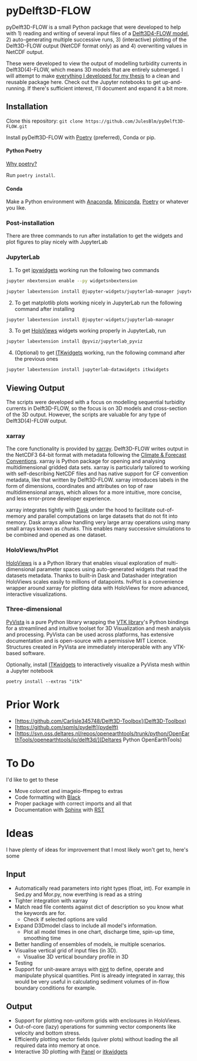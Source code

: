 # pyDelft3D-FLOW

pyDelft3D-FLOW is a small Python package that were developed to help with 1) reading and writing of several input files of a [Delft3D4-FLOW model](https://content.oss.deltares.nl/delft3d/manuals/Delft3D-FLOW_User_Manual.pdf), 2) auto-generating multiple successive runs, 3) (interactive) plotting of the Delft3D-FLOW output (NetCDF format only) as and 4) overwriting values in NetCDF output. 

These were developed to view the output of modelling turbidity currents in Delft3D(4)-FLOW, which means 3D models that are entirely submerged. I will attempt to make [everything I developed for my thesis](https://github.com/JulesBlm/Delft3D-Python-Thesis) to a clean and reusable package here. Check out the Jupyter notebooks to get up-and-running. If there's sufficient interest, I'll document and expand it a bit more.

## Installation

Clone this repository: `git clone https://github.com/JulesBlm/pyDelft3D-FLOW.git`

Install pyDelft3D-FLOW with [Poetry](https://python-poetry.org/docs/) (preferred), Conda or pip.

#### Python Poetry

[Why poetry?](https://hackersandslackers.com/python-poetry-package-manager/)

Run `poetry install`.

#### Conda

Make a Python environment with [Anaconda](https://www.anaconda.com/products/individual), [Miniconda](https://docs.conda.io/en/latest/miniconda.html), [Poetry](https://python-poetry.org/) or whatever you like.

### Post-installation

There are three commands to run after installation to get the widgets and plot figures to play nicely with JupyterLab

### JupyterLab

1. To get [ipywidgets](https://ipywidgets.readthedocs.io/en/latest/user_install.html) working run the following two commands

```bash
jupyter nbextension enable --py widgetsnbextension

jupyter labextension install @jupyter-widgets/jupyterlab-manager jupyter-matplotlib@
```

2. To get matplotlib plots working nicely in JupyterLab run the following command after installing

```bash
jupyter labextension install @jupyter-widgets/jupyterlab-manager
```

3. To get [HoloViews](http://holoviews.org/) widgets working properly in JupyterLab, run

```bash
jupyter labextension install @pyviz/jupyterlab_pyviz
```

4. (Optional) to get [ITKwidgets](https://github.com/InsightSoftwareConsortium/itkwidgets#installation) working, run the following command after the previous ones

```bash
jupyter labextension install jupyterlab-datawidgets itkwidgets
```

## Viewing Output

The scripts were developed with a focus on modelling sequential turbidity currents in Delft3D-FLOW, so the focus is on 3D models and cross-section of the 3D output. However, the scripts are valuable for any type of Delft3D(4)-FLOW output.

### xarray
The core functionality is provided by [xarray](https://xarray.pydata.org/). Delft3D-FLOW writes output in the NetCDF3 64-bit format with metadata following the [Climate & Forecast Conventions](http://cfconventions.org/).
xarray is Python package for opening and analysing multidimensional gridded data sets. xarray is particularly tailored to working with self-describing NetCDF files and has native support for CF convention metadata, like that written by Delft3D-FLOW.
xarray introduces labels in the form of dimensions, coordinates and attributes on top of raw multidimensional arrays, which allows for a more intuitive, more concise, and less error-prone developer experience.

xarray integrates tightly with [Dask](https://dask.org/) under the hood to facilitate out-of-memory and parallel computations on large datasets that do not fit into memory. Dask arrays allow handling very large array operations using many small arrays known as *chunks*. This enables many successive simulations to be combined and opened as one dataset.

### HoloViews/hvPlot
[HoloViews](http://holoviews.org/) is a a Python library that enables visual exploration of multi-dimensional parameter spaces using auto-generated widgets that read the datasets metadata. Thanks to built-in Dask and Datashader integration HoloViews scales easily to millions of datapoints. hvPlot is a convenience wrapper around xarray for plotting data with HoloViews for more advanced, interactive visualizations.


### Three-dimensional

[PyVista](https://www.pyvista.org/) is a pure Python library wrapping the [VTK library](https://vtk.org)'s Python bindings for a streamlined and intuitive toolset for 3D Visualization and mesh analysis and processing. PyVista can be used across platforms, has extensive documentation and is open-source with a permissive MIT Licence. Structures created in PyVista are immediately interoperable with any VTK-based software.

Optionally, install [ITKwidgets](https://docs.pyvista.org/plotting/itk_plotting.html) to interactively visualize a PyVista mesh within a Jupyter notebook

`poetry install --extras "itk"`


# Prior Work

* [https://github.com/Carlisle345748/Delft3D-Toolbox](Delft3D-Toolbox)
* [https://github.com/spmls/pydelft](pydelft)
* [https://svn.oss.deltares.nl/repos/openearthtools/trunk/python/OpenEarthTools/openearthtools/io/delft3d/](Deltares Python OpenEarthTools)


# To Do

I'd like to get to these

* Move colorcet and imageio-ffmpeg to extras
* Code formatting with [Black](https://black.readthedocs.io/en/stable/)
* Proper package with correct imports and all that
* Documentation with [Sphinx](https://docs.readthedocs.io/en/stable/intro/getting-started-with-sphinx.html) with [RST](https://www.sphinx-doc.org/en/master/usage/restructuredtext/basics.html)


# Ideas

I have plenty of ideas for improvement that I most likely won't get to, here's some

## Input
* Automatically read parameters into right types (float, int). For example in Sed.py and Mor.py, now everthing is read as a string
* Tighter integration with xarray
* Match read file contents against dict of description so you know what the keywords are for.
    * Check if selected options are valid
* Expand D3Dmodel class to include all model's information.
    * Plot all model times in one chart, discharge time, spin-up time, smoothing time
* Better handling of ensembles of models, ie multiple scenarios.
* Visualise vertical grid of input files (in 3D).
    * Visualise 3D vertical boundary profile in 3D
* Testing
* Support for unit-aware arrays with [pint](https://pint.readthedocs.io) to define, operate and manipulate physical quantities. Pint is already integrated in xarray, this would be very useful in calculating sediment volumes of in-flow boundary conditions for example.


## Output
* Support for plotting non-uniform grids with enclosures in HoloViews.
* Out-of-core (lazy) operations for summing vector components like velocity and bottom stress.
* Efficiently plotting vector fields (quiver plots) without loading the all required data into memory at once.
* Interactive 3D plotting with [Panel](https://panel.holoviz.org/reference/panes/VTK.html) or [itkwidgets](https://github.com/InsightSoftwareConsortium/itkwidgets)

